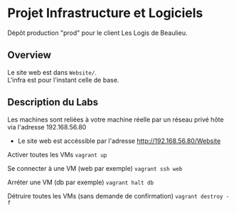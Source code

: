 # Projet Infrastructure et Logiciels

Dépôt production "prod" pour le client Les Logis de Beaulieu.  

## Overview 

Le site web est dans `Website/`.  
L'infra est pour l'instant celle de base.  

## Description du Labs

Les machines sont reliées à votre machine réelle par un réseau privé hôte via l'adresse 192.168.56.80

* Le site web est accéssible par l'adresse <http://192.168.56.80/Website>


Activer toutes les VMs
    ```vagrant up```

Se connecter à une VM (web par exemple)
    ```vagrant ssh web```

Arréter une VM (db par exemple)
    ```vagrant halt db```

Détruire toutes les VMs (sans demande de confirmation)
    ```vagrant destroy -f```
